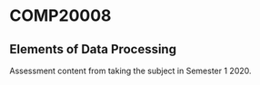 # COMP20008
## Elements of Data Processing
Assessment content from taking the subject in Semester 1 2020.

